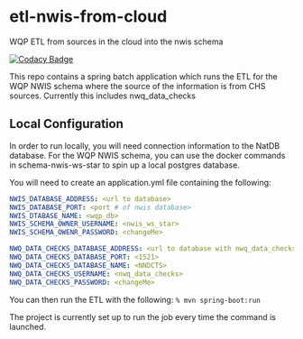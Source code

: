 # etl-nwis-from-cloud
WQP ETL from sources in the cloud into the nwis schema

[![Codacy Badge](https://api.codacy.com/project/badge/Grade/a2f49e368a69454a92a326b3e649f18e)](https://www.codacy.com/app/usgs_wma_dev/etl-nwis-from-cloud?utm_source=github.com&amp;utm_medium=referral&amp;utm_content=NWQMC/etl-nwis-from-cloud&amp;utm_campaign=Badge_Grade)

This repo contains a spring batch application which runs the ETL for the WQP NWIS
schema where the source of the information is from CHS sources. Currently this includes nwq_data_checks

## Local Configuration
In order to run locally, you will need connection information to the NatDB database. For the WQP NWIS schema, you can use the docker commands in schema-nwis-ws-star to spin up a local postgres database.

You will need to create an application.yml file containing the following:
```yaml
NWIS_DATABASE_ADDRESS: <url to database>
NWIS_DATABASE_PORT: <port # of nwis database>
NWIS_DTABASE_NAME: <wqp_db>
NWIS_SCHEMA_OWNER_USERNAME: <nwis_ws_star>
NWIS_SCHEMA_OWENR_PASSWORD: <changeMe>

NWQ_DATA_CHECKS_DATABASE_ADDRESS: <url to database with nwq_data_checks
NWQ_DATA_CHECKS_DATABASE_PORT: <1521>
NWQ_DATA_CHECKS_DATABASE_NAME: <NNDCTS>
NWQ_DATA_CHECKS_USERNAME: <nwq_data_checks>
NWQ_DATA_CHECKS_PASSWORD: <changeMe>
```

You can then run the ETL with the following:
```% mvn spring-boot:run```

The project is currently set up to run the job every time the command is launched.